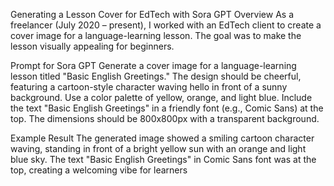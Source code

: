 Generating a Lesson Cover for EdTech with Sora GPT
Overview
As a freelancer (July 2020 – present), I worked with an EdTech client to create a cover image for a language-learning lesson. The goal was to make the lesson visually appealing for beginners.

Prompt for Sora GPT
Generate a cover image for a language-learning lesson titled "Basic English Greetings." The design should be cheerful, featuring a cartoon-style character waving hello in front of a sunny background. Use a color palette of yellow, orange, and light blue. Include the text "Basic English Greetings" in a friendly font (e.g., Comic Sans) at the top. The dimensions should be 800x800px with a transparent background.

Example Result
The generated image showed a smiling cartoon character waving, standing in front of a bright yellow sun with an orange and light blue sky. The text "Basic English Greetings" in Comic Sans font was at the top, creating a welcoming vibe for learners


